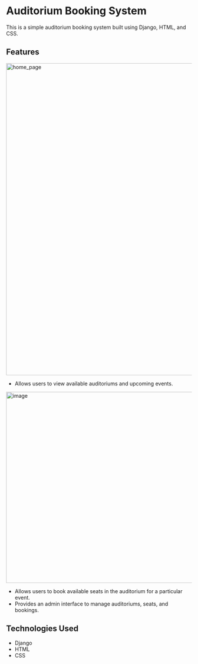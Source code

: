 # Auditorium Booking System

This is a simple auditorium booking system built using Django, HTML, and CSS.

## Features
<img width="846" alt="home_page" src="https://github.com/atharvarode/Auditorium-Booking-System/assets/97606863/e04a5832-b6c2-4752-bf90-22118f5b4528">

- Allows users to view available auditoriums and upcoming events.
<img width="518" alt="image" src="https://github.com/atharvarode/Auditorium-Booking-System/assets/97606863/0651adab-2bf5-4974-b2ae-4f51eaa20418">

- Allows users to book available seats in the auditorium for a particular event.
- Provides an admin interface to manage auditoriums, seats, and bookings.

## Technologies Used

- Django
- HTML
- CSS



